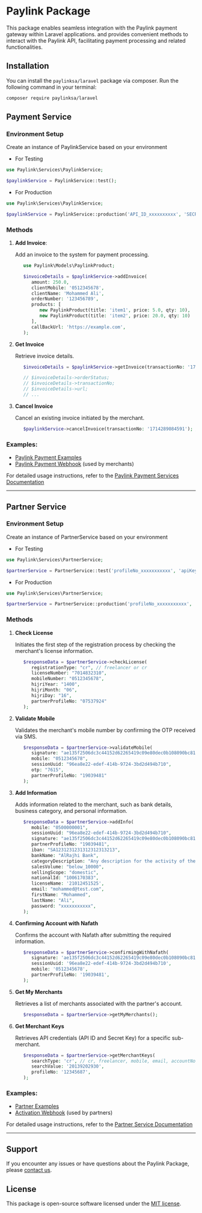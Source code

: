 # Paylink Package

This package enables seamless integration with the Paylink payment gateway within Laravel applications. and provides convenient methods to interact with the Paylink API, facilitating payment processing and related functionalities.

## Installation

You can install the `paylinksa/laravel` package via composer. Run the following command in your terminal:

```bash
composer require paylinksa/laravel
```

## Payment Service

### Environment Setup

Create an instance of PaylinkService based on your environment

- For Testing

```php
use Paylink\Services\PaylinkService;

$paylinkService = PaylinkService::test();
```

- For Production

```php
use Paylink\Services\PaylinkService;

$paylinkService = PaylinkService::production('API_ID_xxxxxxxxxx', 'SECRET_KEY_xxxxxxxxxx');
```

### Methods

1. **Add Invoice**:

   Add an invoice to the system for payment processing.

   ```php
      use Paylink\Models\PaylinkProduct;

      $invoiceDetails = $paylinkService->addInvoice(
         amount: 250.0,
         clientMobile: '0512345678',
         clientName: 'Mohammed Ali',
         orderNumber: '123456789',
         products: [
            new PaylinkProduct(title: 'item1', price: 5.0, qty: 10),
            new PaylinkProduct(title: 'item2', price: 20.0, qty: 10)
         ],
         callBackUrl: 'https://example.com',
      );
   ```

2. **Get Invoice**

   Retrieve invoice details.

   ```php
      $invoiceDetails = $paylinkService->getInvoice(transactionNo: '1714289084591');

      // $invoiceDetails->orderStatus;
      // $invoiceDetails->transactionNo;
      // $invoiceDetails->url;
      // ...
   ```

3. **Cancel Invoice**

   Cancel an existing invoice initiated by the merchant.

   ```php
      $paylinkService->cancelInvoice(transactionNo: '1714289084591'); // true-false
   ```

### Examples:

- [Paylink Payment Examples](Examples/PaymentExamples.php)
- [Paylink Payment Webhook](Examples/PaymentWebhook.php) (used by merchants)

For detailed usage instructions, refer to the [Paylink Payment Services Documentation](docs/PaylinkService.md)

---

## Partner Service

### Environment Setup

Create an instance of PartnerService based on your environment

- For Testing

```php
use Paylink\Services\PartnerService;

$partnerService = PartnerService::test('profileNo_xxxxxxxxxxx', 'apiKey_xxxxxxxxxxxx');
```

- For Production

```php
use Paylink\Services\PartnerService;

$partnerService = PartnerService::production('profileNo_xxxxxxxxxxx', 'apiKey_xxxxxxxxxxxx');
```

### Methods

1. **Check License**

   Initiates the first step of the registration process by checking the merchant's license information.

   ```php
      $responseData = $partnerService->checkLicense(
         registrationType: "cr", // freelancer or cr
         licenseNumber: "7014832310",
         mobileNumber: "0512345678",
         hijriYear: "1400",
         hijriMonth: "06",
         hijriDay: "16",
         partnerProfileNo: "07537924"
      );
   ```

2. **Validate Mobile**

   Validates the merchant's mobile number by confirming the OTP received via SMS.

   ```php
      $responseData = $partnerService->validateMobile(
         signature: "ae135f2506dc3c44152d62265419c09e80dec0b108090bc81d6a1a691c3f0647",
         mobile: "0512345678",
         sessionUuid: "96ea8e22-edef-414b-9724-3bd2d494b710",
         otp: "7615",
         partnerProfileNo: "19039481"
      );
   ```

3. **Add Information**

   Adds information related to the merchant, such as bank details, business category, and personal information.

   ```php
      $responseData = $partnerService->addInfo(
         mobile: "0500000001",
         sessionUuid: "96ea8e22-edef-414b-9724-3bd2d494b710",
         signature: "ae135f2506dc3c44152d62265419c09e80dec0b108090bc81d6a1a691c3f0647",
         partnerProfileNo: "19039481",
         iban: "SA1231231231312312313213",
         bankName: "AlRajhi Bank",
         categoryDescription: "Any description for the activity of the merchant. It must match the activity of the merchant.",
         salesVolume: "below_10000",
         sellingScope: "domestic",
         nationalId: "1006170383",
         licenseName: '21012451525',
         email: "mohammed@test.com",
         firstName: "Mohammed",
         lastName: "Ali",
         password: "xxxxxxxxxxx",
      );
   ```

4. **Confirming Account with Nafath**

   Confirms the account with Nafath after submitting the required information.

   ```php
      $responseData = $partnerService->confirmingWithNafath(
         signature: 'ae135f2506dc3c44152d62265419c09e80dec0b108090bc81d6a1a691c3f0647',
         sessionUuid: '96ea8e22-edef-414b-9724-3bd2d494b710',
         mobile: '0512345678',
         partnerProfileNo: '19039481',
      );
   ```

5. **Get My Merchants**

   Retrieves a list of merchants associated with the partner's account.

   ```php
      $responseData = $partnerService->getMyMerchants();
   ```

6. **Get Merchant Keys**

   Retrieves API credentials (API ID and Secret Key) for a specific sub-merchant.

   ```php
      $responseData = $partnerService->getMerchantKeys(
         searchType: 'cr', // cr, freelancer, mobile, email, accountNo
         searchValue: '20139202930',
         profileNo: '12345687',
      );
   ```

### Examples:

- [Partner Examples](Examples/PartnerExamples.php)
- [Activation Webhook](Examples/ActivationWebhook.php) (used by partners)

For detailed usage instructions, refer to the [Partner Service Documentation](docs/PartnerService.md)

---

## Support

If you encounter any issues or have questions about the Paylink Package, please [contact us](https://paylink.sa/).

## License

This package is open-source software licensed under the [MIT license](LICENSE).
